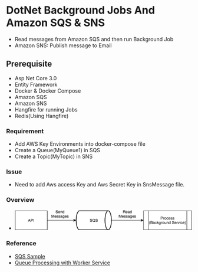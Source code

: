 # DotNet Background Jobs And Amazon SQS & SNS
- Read messages from Amazon SQS and then run Background Job
- Amazon SNS: Publish message to Email

## Prerequisite
+ Asp Net Core 3.0
+ Entity Framework
+ Docker & Docker Compose
+ Amazon SQS
+ Amazon SNS
+ Hangfire for running Jobs
+ Redis(Using Hangfire)


### Requirement
+ Add AWS Key Environments into docker-compose file
+ Create a Queue(MyQueue1) in SQS
+ Create a Topic(MyTopic) in SNS

### Issue
+ Need to add Aws access Key and Aws Secret Key in SnsMessage file.

### Overview
+ ![Overview](./images/Workflow.png)

### Reference
+ [SQS Sample](https://github.com/awslabs/aws-sdk-net-samples/blob/master/ConsoleSamples/AmazonSQS_Sample/AmazonSQS_Sample/Program.cs)
+ [Queue Processing with Worker Service](https://medium.com/@nickfane/queue-processing-with-net-core-worker-services-eaccff28ba69)
